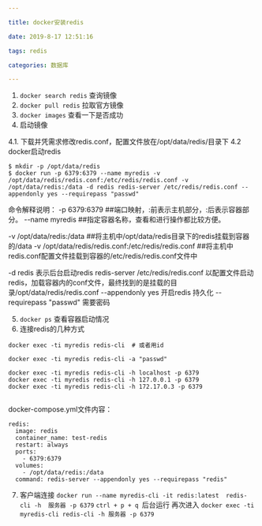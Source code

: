 ```yaml
---

title: docker安装redis

date: 2019-8-17 12:51:16

tags: redis

categories: 数据库

---
```


1. `docker search redis`  查询镜像
2. `docker pull redis`  拉取官方镜像
3. `docker images`  查看一下是否成功
4. 启动镜像

4.1. 下载并凭需求修改redis.conf，配置文件放在/opt/data/redis/目录下
4.2  docker启动redis

```
$ mkdir -p /opt/data/redis
$ docker run -p 6379:6379 --name myredis -v /opt/data/redis/redis.conf:/etc/redis/redis.conf -v /opt/data/redis:/data -d redis redis-server /etc/redis/redis.conf --appendonly yes --requirepass "passwd" 
```
命令解释说明：
-p 6379:6379  ##端口映射，:前表示主机部分，:后表示容器部分。
--name myredis  ##指定容器名称，查看和进行操作都比较方便。

-v /opt/data/redis:/data ##将主机中/opt/data/redis目录下的redis挂载到容器的/data
-v /opt/data/redis/redis.conf:/etc/redis/redis.conf ##将主机中redis.conf配置文件挂载到容器的/etc/redis/redis.conf文件中

-d redis 表示后台启动redis
redis-server /etc/redis/redis.conf  以配置文件启动redis，加载容器内的conf文件，最终找到的是挂载的目录/opt/data/redis/redis.conf
--appendonly yes 开启redis 持久化 --requirepass "passwd"  需要密码

5. `docker ps` 查看容器启动情况
6. 连接redis的几种方式

```
docker exec -ti myredis redis-cli  # 或者用id

docker exec -ti myredis redis-cli -a "passwd"

docker exec -ti myredis redis-cli -h localhost -p 6379 
docker exec -ti myredis redis-cli -h 127.0.0.1 -p 6379 
docker exec -ti myredis redis-cli -h 172.17.0.3 -p 6379


```
docker-compose.yml文件内容：
```
redis:
  image: redis
  container_name: test-redis
  restart: always
  ports:
    - 6379:6379
  volumes:
    - /opt/data/redis:/data
  command: redis-server --appendonly yes --requirepass "redis"
```

7. 客户端连接
`docker run --name myredis-cli -it redis:latest  redis-cli -h  服务器 -p 6379`
`ctrl + p + q `后台运行
再次进入
`docker exec -ti myredis-cli redis-cli -h 服务器 -p 6379`
